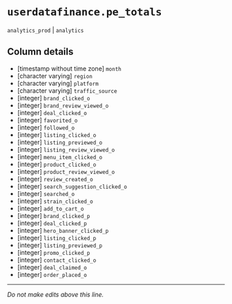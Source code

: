 # `userdatafinance.pe_totals`
`analytics_prod` | `analytics`

## Column details
* [timestamp without time zone] `month`
* [character varying] `region`
* [character varying] `platform`
* [character varying] `traffic_source`
* [integer]   `brand_clicked_o`
* [integer]   `brand_review_viewed_o`
* [integer]   `deal_clicked_o`
* [integer]   `favorited_o`
* [integer]   `followed_o`
* [integer]   `listing_clicked_o`
* [integer]   `listing_previewed_o`
* [integer]   `listing_review_viewed_o`
* [integer]   `menu_item_clicked_o`
* [integer]   `product_clicked_o`
* [integer]   `product_review_viewed_o`
* [integer]   `review_created_o`
* [integer]   `search_suggestion_clicked_o`
* [integer]   `searched_o`
* [integer]   `strain_clicked_o`
* [integer]   `add_to_cart_o`
* [integer]   `brand_clicked_p`
* [integer]   `deal_clicked_p`
* [integer]   `hero_banner_clicked_p`
* [integer]   `listing_clicked_p`
* [integer]   `listing_previewed_p`
* [integer]   `promo_clicked_p`
* [integer]   `contact_clicked_o`
* [integer]   `deal_claimed_o`
* [integer]   `order_placed_o`

-------------------------------------------------------------------------------
*Do not make edits above this line.*
